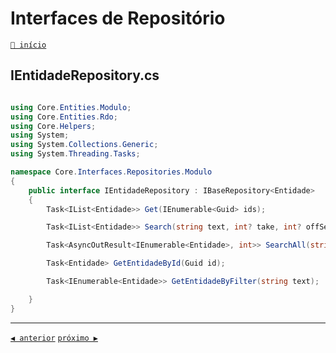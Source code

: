 # Interfaces de Repositório

[`🔼 início`](../Readme.md)

## IEntidadeRepository.cs

```csharp

using Core.Entities.Modulo;
using Core.Entities.Rdo;
using Core.Helpers;
using System;
using System.Collections.Generic;
using System.Threading.Tasks;

namespace Core.Interfaces.Repositories.Modulo
{
    public interface IEntidadeRepository : IBaseRepository<Entidade>
    {
        Task<IList<Entidade>> Get(IEnumerable<Guid> ids);

        Task<IList<Entidade>> Search(string text, int? take, int? offSet);

        Task<AsyncOutResult<IEnumerable<Entidade>, int>> SearchAll(string text, int? take, int? offSet, string sortingProp = null, bool? ascending = null, string tableFilter = null, string searchColumn = null);

        Task<Entidade> GetEntidadeById(Guid id);

        Task<IEnumerable<Entidade>> GetEntidadeByFilter(string text);

    }
}
```

---

[`◀️ anterior`](./03%20AppDbContext.md) [`próximo ▶️`](./05%20Repositorio.md)